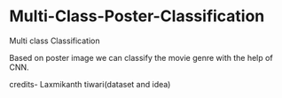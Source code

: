 # Multi-Class-Poster-Classification
Multi class Classification

Based on poster image we can classify the movie genre with the help of CNN.

credits- Laxmikanth tiwari(dataset and idea)
